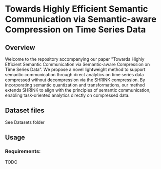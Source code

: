 # Towards Highly Efficient Semantic Communication via Semantic-aware Compression on Time Series Data


## Overview
Welcome to the repository accompanying our paper "Towards Highly Efficient Semantic Communication via Semantic-aware Compression on Time Series Data". We propose a novel lightweight method to support semantic communication through direct analytics on time series data compressed without decompression via the SHRINK compression. By incorporating semantic quantization and transformations, our method extends SHRINK to align with the principles of semantic communication, enabling task-oriented analytics directly on compressed data. 


## Dataset files
See Datasets folder


## Usage
### Requirements:
TODO
